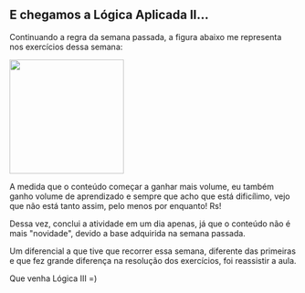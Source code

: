 ## **E chegamos a Lógica Aplicada II...**

Continuando a regra da semana passada, a figura abaixo me representa nos exercícios dessa semana:

<IMG class="displayed" img src="https://claudia.abril.com.br/wp-content/uploads/2020/01/meme-da-monica-origem-1.jpg" width="200">

A medida que o conteúdo começar a ganhar mais volume, eu também ganho volume de aprendizado e sempre que acho que está dificílimo, vejo que não está tanto assim, pelo menos por enquanto! Rs!

Dessa vez, conclui a atividade em um dia apenas, já que o conteúdo não é mais "novidade", devido a base adquirida na semana passada.

Um diferencial a que tive que recorrer essa semana, diferente das primeiras e que fez grande diferença na resolução dos exercícios, foi reassistir a aula.

Que venha Lógica III =)
